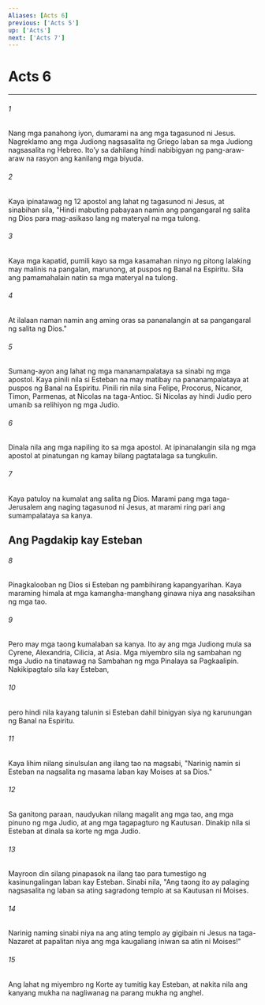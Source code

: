 ```yaml
---
Aliases: [Acts 6]
previous: ['Acts 5']
up: ['Acts']
next: ['Acts 7']
---
```

# Acts 6

***

###### 1
Nang mga panahong iyon, dumarami na ang mga tagasunod ni Jesus. Nagreklamo ang mga Judiong nagsasalita ng Griego laban sa mga Judiong nagsasalita ng Hebreo. Itoʼy sa dahilang hindi nabibigyan ng pang-araw-araw na rasyon ang kanilang mga biyuda. 

###### 2
Kaya ipinatawag ng 12 apostol ang lahat ng tagasunod ni Jesus, at sinabihan sila, "Hindi mabuting pabayaan namin ang pangangaral ng salita ng Dios para mag-asikaso lang ng materyal na mga tulong. 

###### 3
Kaya mga kapatid, pumili kayo sa mga kasamahan ninyo ng pitong lalaking may malinis na pangalan, marunong, at puspos ng Banal na Espiritu. Sila ang pamamahalain natin sa mga materyal na tulong. 

###### 4
At ilalaan naman namin ang aming oras sa pananalangin at sa pangangaral ng salita ng Dios." 

###### 5
Sumang-ayon ang lahat ng mga mananampalataya sa sinabi ng mga apostol. Kaya pinili nila si Esteban na may matibay na pananampalataya at puspos ng Banal na Espiritu. Pinili rin nila sina Felipe, Procorus, Nicanor, Timon, Parmenas, at Nicolas na taga-Antioc. Si Nicolas ay hindi Judio pero umanib sa relihiyon ng mga Judio. 

###### 6
Dinala nila ang mga napiling ito sa mga apostol. At ipinanalangin sila ng mga apostol at pinatungan ng kamay bilang pagtatalaga sa tungkulin. 

###### 7
Kaya patuloy na kumalat ang salita ng Dios. Marami pang mga taga-Jerusalem ang naging tagasunod ni Jesus, at marami ring pari ang sumampalataya sa kanya.

## Ang Pagdakip kay Esteban 

###### 8
Pinagkalooban ng Dios si Esteban ng pambihirang kapangyarihan. Kaya maraming himala at mga kamangha-manghang ginawa niya ang nasaksihan ng mga tao. 

###### 9
Pero may mga taong kumalaban sa kanya. Ito ay ang mga Judiong mula sa Cyrene, Alexandria, Cilicia, at Asia. Mga miyembro sila ng sambahan ng mga Judio na tinatawag na Sambahan ng mga Pinalaya sa Pagkaalipin. Nakikipagtalo sila kay Esteban, 

###### 10
pero hindi nila kayang talunin si Esteban dahil binigyan siya ng karunungan ng Banal na Espiritu. 

###### 11
Kaya lihim nilang sinulsulan ang ilang tao na magsabi, "Narinig namin si Esteban na nagsalita ng masama laban kay Moises at sa Dios." 

###### 12
Sa ganitong paraan, naudyukan nilang magalit ang mga tao, ang mga pinuno ng mga Judio, at ang mga tagapagturo ng Kautusan. Dinakip nila si Esteban at dinala sa korte ng mga Judio. 

###### 13
Mayroon din silang pinapasok na ilang tao para tumestigo ng kasinungalingan laban kay Esteban. Sinabi nila, "Ang taong ito ay palaging nagsasalita ng laban sa ating sagradong templo at sa Kautusan ni Moises. 

###### 14
Narinig naming sinabi niya na ang ating templo ay gigibain ni Jesus na taga-Nazaret at papalitan niya ang mga kaugaliang iniwan sa atin ni Moises!" 

###### 15
Ang lahat ng miyembro ng Korte ay tumitig kay Esteban, at nakita nila ang kanyang mukha na nagliwanag na parang mukha ng anghel.
